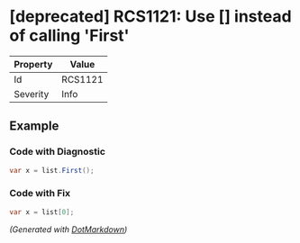 # \[deprecated\] RCS1121: Use \[\] instead of calling 'First'

| Property | Value   |
| -------- | ------- |
| Id       | RCS1121 |
| Severity | Info    |

## Example

### Code with Diagnostic

```csharp
var x = list.First();
```

### Code with Fix

```csharp
var x = list[0];
```


*\(Generated with [DotMarkdown](http://github.com/JosefPihrt/DotMarkdown)\)*